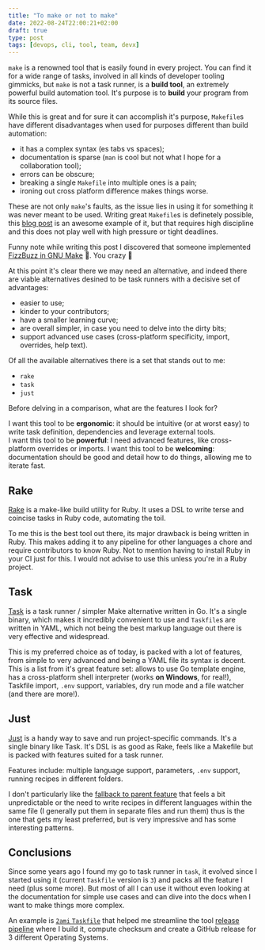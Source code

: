 ```yaml
---
title: "To make or not to make"
date: 2022-08-24T22:00:21+02:00
draft: true
type: post
tags: [devops, cli, tool, team, devx]
---
```


`make` is a renowned tool that is easily found in every project.
You can find it for a wide range of tasks, involved in all kinds of developer tooling gimmicks, but `make` is not a task runner, is a **build tool**, an extremely powerful build automation tool.
It's purpose is to **build** your program from its source files.

While this is great and for sure it can accomplish it's purpose, `Makefile`s have different disadvantages when used for purposes different than build automation:
- it has a complex syntax (es tabs vs spaces);
- documentation is sparse (`man` is cool but not what I hope for a collaboration tool);
- errors can be obscure;
- breaking a single `Makefile` into multiple ones is a pain;
- ironing out cross platform difference makes things worse.

These are not only `make`'s faults, as the issue lies in using it for something it was never meant to be used.
Writing great `Makefile`s is definetely possible, this [blog post](https://www.thapaliya.com/en/writings/well-documented-makefiles/) is an awesome example of it, but that requires high discipline and this does not play well with high pressure or tight deadlines.

Funny note while writing this post I discovered that someone implemented [FizzBuzz in GNU Make](https://www.reddit.com/r/programming/comments/412kqz/comment/cyzxqlx/) 🤯. You crazy 🤣

At this point it's clear there we may need an alternative, and indeed there are viable alternatives desined to be task runners with a decisive set of advantages:
- easier to use;
- kinder to your contributors;
- have a smaller learning curve;
- are overall simpler, in case you need to delve into the dirty bits;
- support advanced use cases (cross-platform specificity, import, overrides, help text).

Of all the available alternatives there is a set that stands out to me:
- `rake`
- `task`
- `just`

Before delving in a comparison, what are the features I look for?

I want this tool to be **ergonomic**: it should be intuitive (or at worst easy) to write task definition, dependencies and leverage external tools.  
I want this tool to be **powerful**: I need advanced features, like cross-platform overrides or imports.
I want this tool to be **welcoming**: documentation should be good and detail how to do things, allowing me to iterate fast.

## Rake

[Rake](https://ruby.github.io/rake) is a make-like build utility for Ruby. 
It uses a DSL to write terse and coincise tasks in Ruby code, automating the toil.

To me this is the best tool out there, its major drawback is being written in Ruby. This makes adding it to any pipeline for other languages a chore and require contributors to know Ruby. Not to mention having to install Ruby in your CI just for this. I would not advise to use this unless you're in a Ruby project.

## Task

[Task](https://taskfile.dev) is a task runner / simpler Make alternative written in Go.
It's a single binary, which makes it incredibly convenient to use and `Taskfile`s are written in YAML, which not being the best markup language out there is very effective and widespread.

This is my preferred choice as of today, is packed with a lot of features, from simple to very advanced and being a YAML file its syntax is decent.
This is a list from it's great feature set: allows to use Go template engine, has a cross-platform shell interpreter (works **on Windows**, for real!), Taskfile import, `.env` support, variables, dry run mode and a file watcher (and there are more!).

## Just

[Just](https://just.systems/) is a handy way to save and run project-specific commands.
It's a single binary like Task. It's DSL is as good as Rake, feels like a Makefile but is packed with features suited for a task runner.

Features include: multiple language support, parameters, `.env` support, running recipes in different folders.

I don't particularly like the [fallback to parent feature](https://just.systems/man/en/chapter_54.html) that feels a bit unpredictable or the need to write recipes in different languages within the same file (I generally put them in separate files and run them) thus is the one that gets my least preferred, but is very impressive and has some interesting patterns.

## Conclusions

Since some years ago I found my go to task runner in `task`, it evolved since I started using it (current `Taskfile` version is `3`) and packs all the feature I need (plus some more). But most of all I can use it without even looking at the documentation for simple use cases and can dive into the docs when I want to make things more complex.

An example is [`2ami` `Taskfile`](https://github.com/endorama/2ami/blob/master/Taskfile.yml) that helped me streamline the tool [release pipeline](https://github.com/endorama/2ami/blob/master/.github/workflows/release.yml) where I build it, compute checksum and create a GitHub release for 3 different Operating Systems.